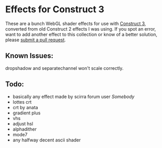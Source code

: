 # Effects for Construct 3

These are a bunch WebGL shader effects for use with [Construct 3](https://www.construct.net/), converted from old Construct 2 effects I was using. If you spot an error, want to add another effect to this collection or know of a better solution, please [submit a pull request](pulls).

## Known Issues:

dropshadow and separatechannel won't scale correctly.

## Todo:

* basically any effect made by scirra forum user *Somebody*
* lottes crt
* crt by anata
* gradient plus
* vhs
* adjust hsl
* alphadither
* mode7
* any halfway decent ascii shader
